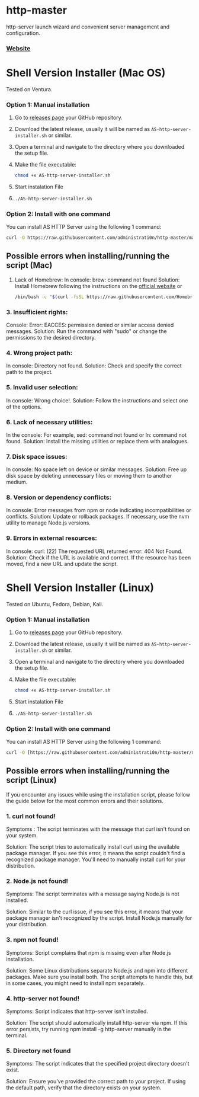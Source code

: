 # http-master

http-server launch wizard and convenient server management and configuration.

### [Website](https://administrati0n.github.io/http-master/en/)

# Shell Version Installer (Mac OS)
Tested on Ventura.
### Option 1: Manual installation

1. Go to [releases page](https://github.com/administrati0n/http-master/releases) your GitHub repository.
2. Download the latest release, usually it will be named as `AS-http-server-installer.sh` or similar.
3. Open a terminal and navigate to the directory where you downloaded the setup file.
4. Make the file executable:
   
   ```bash
   chmod +x AS-http-server-installer.sh
   ```
5. Start instalation File
6. 
   ```bash
   ./AS-http-server-installer.sh

### Option 2: Install with one command

You can install AS HTTP Server using the following 1 command:

   ```bash
   curl -O https://raw.githubusercontent.com/administrati0n/http-master/main/mac/AS-http-server-installer.sh && chmod +x AS-http-server-installer.sh && ./AS-http-server-installer.sh
```

## Possible errors when installing/running the script (Mac)

1. Lack of Homebrew:
In console: brew: command not found
Solution: Install Homebrew following the instructions on the [official website](https://brew.sh/index) or
   ```bash
   /bin/bash -c "$(curl -fsSL https://raw.githubusercontent.com/Homebrew/install/HEAD/install.sh)"
   ```
### 3. Insufficient rights:
Console: Error: EACCES: permission denied or similar access denied messages.
Solution: Run the command with "sudo" or change the permissions to the desired directory.
### 4. Wrong project path:
In console: Directory not found.
Solution: Check and specify the correct path to the project.
### 5. Invalid user selection:
In console: Wrong choice!.
Solution: Follow the instructions and select one of the options.
### 6. Lack of necessary utilities:
In the console: For example, sed: command not found or ln: command not found.
Solution: Install the missing utilities or replace them with analogues.
### 7. Disk space issues:
In console: No space left on device or similar messages.
Solution: Free up disk space by deleting unnecessary files or moving them to another medium.
### 8. Version or dependency conflicts:
In console: Error messages from npm or node indicating incompatibilities or conflicts.
Solution: Update or rollback packages. If necessary, use the nvm utility to manage Node.js versions.
### 9. Errors in external resources:
In console: curl: (22) The requested URL returned error: 404 Not Found.
Solution: Check if the URL is available and correct. If the resource has been moved, find a new URL and update the script.

# Shell Version Installer (Linux)
Tested on Ubuntu, Fedora, Debian, Kali.
### Option 1: Manual installation

1. Go to [releases page](https://github.com/administrati0n/http-master/releases) your GitHub repository.
2. Download the latest release, usually it will be named as `AS-http-server-installer.sh` or similar.
3. Open a terminal and navigate to the directory where you downloaded the setup file.
4. Make the file executable:
   
   ```bash
   chmod +x AS-http-server-installer.sh
5. Start instalation File
6. 
   ```bash
   ./AS-http-server-installer.sh

### Option 2: Install with one command

You can install AS HTTP Server using the following 1 command:

   ```bash
   curl -O [https://raw.githubusercontent.com/administrati0n/http-master/main/linux/AS-http-server-installer.sh && chmod +x AS-http-server-installer.sh && ./AS-http-server-installer.sh
```
## Possible errors when installing/running the script (Linux)

If you encounter any issues while using the installation script, please follow the guide below for the most common errors and their solutions.

### 1. curl not found!
Symptoms : The script terminates with the message that curl isn't found on your system.

Solution: The script tries to automatically install curl using the available package manager. If you see this error, it means the script couldn't find a recognized package manager. You'll need to manually install curl for your distribution.

### 2. Node.js not found!
Symptoms: The script terminates with a message saying Node.js is not installed.

Solution: Similar to the curl issue, if you see this error, it means that your package manager isn't recognized by the script. Install Node.js manually for your distribution.

### 3. npm not found!
Symptoms: Script complains that npm is missing even after Node.js installation.

Solution: Some Linux distributions separate Node.js and npm into different packages. Make sure you install both. The script attempts to handle this, but in some cases, you might need to install npm separately.

### 4. http-server not found!
Symptoms: Script indicates that http-server isn't installed.

Solution: The script should automatically install http-server via npm. If this error persists, try running npm install -g http-server manually in the terminal.

### 5. Directory not found
Symptoms: The script indicates that the specified project directory doesn't exist.

Solution: Ensure you've provided the correct path to your project. If using the default path, verify that the directory exists on your system.
